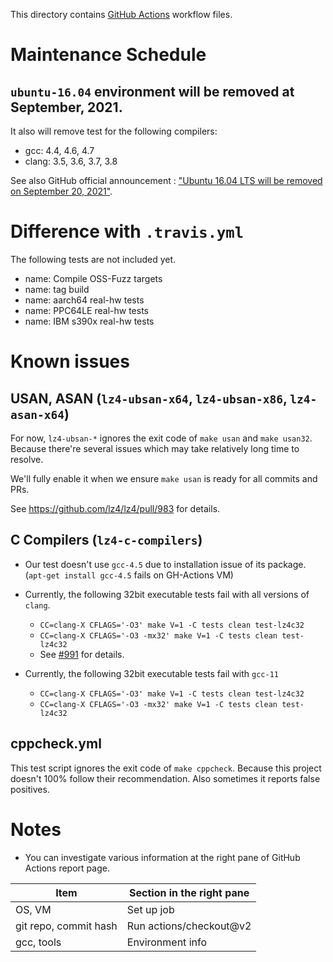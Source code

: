 This directory contains [GitHub Actions](https://github.com/features/actions) workflow files.


# Maintenance Schedule

`ubuntu-16.04` environment will be removed at September, 2021.
--------------------------------------------------------------

It also will remove test for the following compilers:

- gcc: 4.4, 4.6, 4.7
- clang: 3.5, 3.6, 3.7, 3.8

See also GitHub official announcement :
["Ubuntu 16.04 LTS will be removed on September 20, 2021"](https://github.blog/changelog/2021-04-29-github-actions-ubuntu-16-04-lts-virtual-environment-will-be-removed-on-september-20-2021/).


# Difference with `.travis.yml`

The following tests are not included yet.

- name: Compile OSS-Fuzz targets
- name: tag build
- name: aarch64 real-hw tests
- name: PPC64LE real-hw tests
- name: IBM s390x real-hw tests


# Known issues

## USAN, ASAN (`lz4-ubsan-x64`, `lz4-ubsan-x86`, `lz4-asan-x64`)

For now, `lz4-ubsan-*` ignores the exit code of `make usan` and `make usan32`.
Because there're several issues which may take relatively long time to resolve.

We'll fully enable it when we ensure `make usan` is ready for all commits and PRs.

See https://github.com/lz4/lz4/pull/983 for details.


## C Compilers (`lz4-c-compilers`)

- Our test doesn't use `gcc-4.5` due to installation issue of its package.  (`apt-get install gcc-4.5` fails on GH-Actions VM)

- Currently, the following 32bit executable tests fail with all versions of `clang`.
  - `CC=clang-X CFLAGS='-O3' make V=1 -C tests clean test-lz4c32`
  - `CC=clang-X CFLAGS='-O3 -mx32' make V=1 -C tests clean test-lz4c32`
  - See [#991](https://github.com/lz4/lz4/issues/991) for details.

- Currently, the following 32bit executable tests fail with `gcc-11`
  - `CC=clang-X CFLAGS='-O3' make V=1 -C tests clean test-lz4c32`
  - `CC=clang-X CFLAGS='-O3 -mx32' make V=1 -C tests clean test-lz4c32`


## cppcheck.yml

This test script ignores the exit code of `make cppcheck`.
Because this project doesn't 100% follow their recommendation.
Also sometimes it reports false positives.


# Notes

- You can investigate various information at the right pane of GitHub
  Actions report page.

| Item                      | Section in the right pane             |
| ------------------------- | ------------------------------------- |
| OS, VM                    | Set up job                            |
| git repo, commit hash     | Run actions/checkout@v2               |
| gcc, tools                | Environment info                      |
